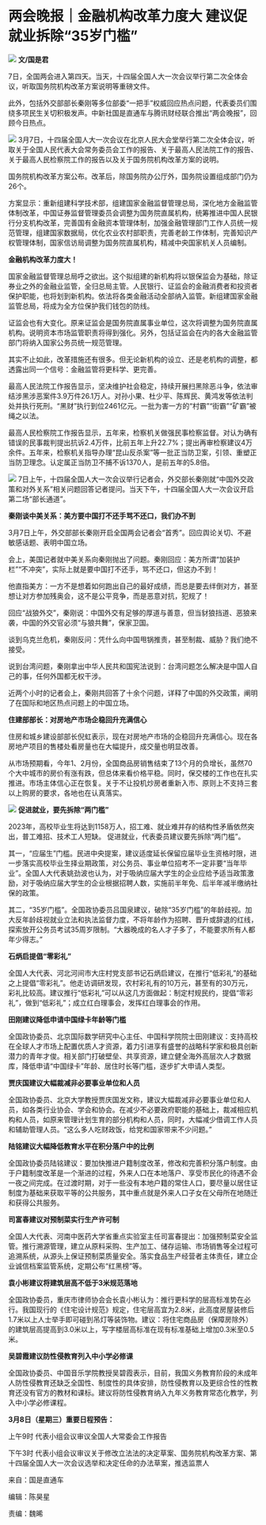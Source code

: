 # 两会晚报｜金融机构改革力度大 建议促就业拆除“35岁门槛”

![](https://inews.gtimg.com/news_bt/OO2nqQpEq6KdBhTa3RXVbBSOVnxGm0wiOvSTIjeVvwh_oAA/1000)
**文/国是君**

7日，全国两会进入第四天。当天，十四届全国人大一次会议举行第二次全体会议，听取国务院机构改革方案说明等重磅文件。

此外，包括外交部部长秦刚等多位部委“一把手”权威回应热点问题，代表委员们围绕多项民生关切积极发声。中新社国是直通车与腾讯财经联合推出“两会晚报”，回顾今日热点。

![](https://inews.gtimg.com/news_bt/OlNei1snSQ76bk6kALsl-cbJkMCVnhzY4no-tw6C0Ky3AAA/1000)
3月7日，十四届全国人大一次会议在北京人民大会堂举行第二次全体会议，听取关于全国人民代表大会常务委员会工作的报告、关于最高人民法院工作的报告、关于最高人民检察院工作的报告以及关于国务院机构改革方案的说明。

国务院机构改革方案公布。改革后，除国务院办公厅外，国务院设置组成部门仍为26个。

方案显示：重新组建科学技术部，组建国家金融监督管理总局，深化地方金融监管体制改革，中国证券监督管理委员会调整为国务院直属机构，统筹推进中国人民银行分支机构改革，完善国有金融资本管理体制，加强金融管理部门工作人员统一规范管理，组建国家数据局，优化农业农村部职责，完善老龄工作体制，完善知识产权管理体制，国家信访局调整为国务院直属机构，精减中央国家机关人员编制。

**金融机构改革力度大！**

国家金融监督管理总局呼之欲出。这个拟组建的新机构将以银保监会为基础，除证券业之外的金融业监管，全归总局主管。人民银行、证监会的金融消费者和投资者保护职能，也将划到新机构。依法将各类金融活动全部纳入监管。新组建国家金融监管总局，将成为全方位保护我们钱包的防线。

证监会也有大变化。原来证监会是国务院直属事业单位，这次将调整为国务院直属机构。说明资本市场监管职责将得到强化。另外，包括证监会在内的各大金融监管部门将纳入国家公务员统一规范管理。

其实不止如此，改革措施还有很多。但无论新机构的设立、还是老机构的调整，都透露出同一个信号：金融监管将更科学、更完善。

最高人民法院工作报告显示，坚决维护社会稳定，持续开展扫黑除恶斗争，依法审结涉黑涉恶案件3.9万件26.1万人。对孙小果、杜少平、陈辉民、黄鸿发等依法判处并执行死刑。“黑财”执行到位2461亿元。一批为害一方的“村霸”“街霸”“矿霸”被绳之以法。

最高人民检察院工作报告显示，五年来，检察机关做强民事检察监督。对认为确有错误的民事裁判提出抗诉2.4万件，比前五年上升22.7%；提出再审检察建议4万余件。五年来，检察机关指导办理“昆山反杀案”等一批正当防卫案，引领、重塑正当防卫理念。认定属正当防卫不捕不诉1370人，是前五年的5.8倍。

![](https://inews.gtimg.com/news_bt/O7IzW2CayasvDZ5BiPj7oYt3ClctKSe3y6aOAClv-mtrQAA/1000)
7日上午，十四届全国人大一次会议举行记者会，外交部长秦刚就“中国外交政策和对外关系”相关问题回答记者提问。当天下午，十四届全国人大一次会议开启第二场“部长通道”。

**秦刚谈中美关系：美方要中国打不还手骂不还口，我们办不到**

3月7日上午，外交部部长秦刚开启全国两会记者会“首秀”。回应舆论关切、不避敏感话题、表明中国立场。

会上，美国记者就中美关系向秦刚抛出了问题。秦刚回应：美方所谓“加装护栏”“不冲突”，实际上就是要中国打不还手，骂不还口，但这办不到！

他直指美方：一方不是想着如何跑出自己的最好成绩，而总是要去绊倒对方，甚至想让对方参加残奥会，这不是公平竞争，而是恶意对抗，犯规了！

回应“战狼外交”，秦刚说：中国外交有足够的厚道与善意，但当豺狼挡道、恶狼来袭，中国的外交官必须“与狼共舞”，保家卫国。

谈到乌克兰危机，秦刚反问：凭什么向中国甩锅推责，甚至制裁、威胁？我们绝不接受。

说到台湾问题，秦刚拿出中华人民共和国宪法说到：台湾问题怎么解决是中国人自己的事，任何外国都无权干涉。

近两个小时的记者会上，秦刚共回答了十余个问题，详释了中国的外交政策，阐明了在国际和地区热点问题上的中国立场。

**住建部部长：对房地产市场企稳回升充满信心**

住房和城乡建设部部长倪虹表示，现在对房地产市场的企稳回升充满信心。现在各房地产项目的售楼处看房量也在大幅提升，成交量也明显改善。

从市场预期看，今年1、2月份，全国商品房销售结束了13个月的负增长，虽然70个大中城市的房价有涨有跌，但总体来看价格平稳。同时，保交楼的工作也在扎实推进。市场主体信心正在恢复。关于不让投机炒房者重新入市、原则上不支持三套以上购房的要求，各地也在认真落实。

![](https://inews.gtimg.com/news_bt/OukJ9Uuvs8UgyV69Ch87b6YF8lcQG9nvcwKYmoIswEUB0AA/1000)
**促进就业，要先拆除“两门槛”**

2023年，高校毕业生将达到1158万人，招工难、就业难并存的结构性矛盾依然突出，普工难招、技术工人短缺。 促进就业，代表委员建议要先拆除“两门槛”。

其一，“应届生”门槛。民进中央提案，建议适度延长保留应届毕业生资格时限，进一步落实高校毕业生择业期政策，对公务员、事业单位招考不一定非要“当年毕业”。全国人大代表姚劲波也认为，对于吸纳应届大学生的企业应给予适当政策激励，对于吸纳应届大学生的企业根据招聘人数，实施前半年免、后半年减半缴纳社保的政策。

其二，“35岁门槛”。全国政协委员吕国泉建议，破除“35岁门槛”的年龄歧视。加大反年龄歧视就业立法和执法监督力度，不将年龄作为招聘、晋升或辞退的红线，探索放开公务员考试35周岁限制。“大器晚成的名人才子多了，不能要求所有人都年少得志。”

**石炳启提倡“零彩礼”**

全国人大代表、河北河间市大庄村党支部书记石炳启建议，在推行“低彩礼”的基础之上提倡“零彩礼”。他走访调研发现，农村彩礼有的10万元，甚至有的30万元，彩礼比较高。建议推行“低彩礼”可以从这几方面做起：制定村规民约，提倡“零彩礼”，做到“低彩礼”；成立红白理事会，发挥红白理事会的作用。

**田刚建议降低申请中国绿卡年龄等门槛**

全国政协委员、北京国际数学研究中心主任、中国科学院院士田刚建议：支持高校在全球人才市场上配置优质人才资源，着力引进享有盛誉的战略科学家和极具创新潜力的青年才俊。相关部门打破壁垒、共享资源，建立健全海外高层次人才数据库，降低申请“中国绿卡”年龄、居住时长等门槛，逐步扩大申请人类型。

**贾庆国建议大幅裁减非必要事业单位和人员**

全国政协委员、北京大学教授贾庆国发文称，建议大幅裁减非必要事业单位和人员，如各类行业协会、学会和协会。在减少不必要政府职能的基础上，裁减相应机构和人员，如原来管理计划生育的部分机构和人员，同时，大幅减少借调工作人员和辅助管理人员。“这么多人吃财政饭，给党和国家带来不少问题。”

**陆铭建议大幅降低教育水平在积分落户中的比例**

全国政协委员陆铭建议：要加快推进户籍制度改革，修改和完善积分落户制度。由于户籍制度改革是一个渐进的过程，外来人口在本地落户、享受市民化的待遇不会一夜之间完成。在过渡时期，对于一些没有本地户籍的常住人口，要尽量以居住证制度为基础来获取平等的公共服务，其中重点就是外来人口子女在父母所在地随迁和获得公共服务。

**司富春建议对预制菜实行生产许可制**

全国人大代表、河南中医药大学省重点实验室主任司富春提出：加强预制菜安全监管。推行溯源管理，建立从原料采购、生产加工、储存运输、市场销售等全过程可追溯系统，从源头上保证预制菜质量安全。落实食品生产经营者主体责任，建立企业诚信档案监管系统，定期公布“红黑榜”等。

**袁小彬建议将建筑层高不低于3米规范落地**

全国政协委员，重庆市律师协会会长袁小彬认为：推行更科学的层高标准势在必行。我国现行的《住宅设计规范》规定，住宅层高宜为2.8米，此高度房屋装修后1.7米以上人士举手即可碰到吊灯等装饰物。建议：将住宅商品房（保障房除外）的建筑层高提高到3.0米以上，写字楼层高标准在现有标准基础上增加0.3米至0.5米。

**吴碧霞建议防性侵教育列入中小学必修课**

全国政协委员、中国音乐学院教授吴碧霞表示，目前，我国义务教育阶段的未成年人防性侵教育还缺乏全国性、制度性的具体安排，防性侵教育以及更综合性的性教育还没有官方的教材和课标。建议将防性侵教育纳入九年义务教育常态化教学，列入中小学必修课程。

**3月8日（星期三）重要日程预告：**

上午9时 代表小组会议审议全国人大常委会工作报告

下午3时 代表小组会议审议关于修改立法法的决定草案、国务院机构改革方案、第十四届全国人大一次会议选举和决定任命的办法草案，推选监票人

来自：国是直通车

编辑：陈昊星

责编：魏晞

